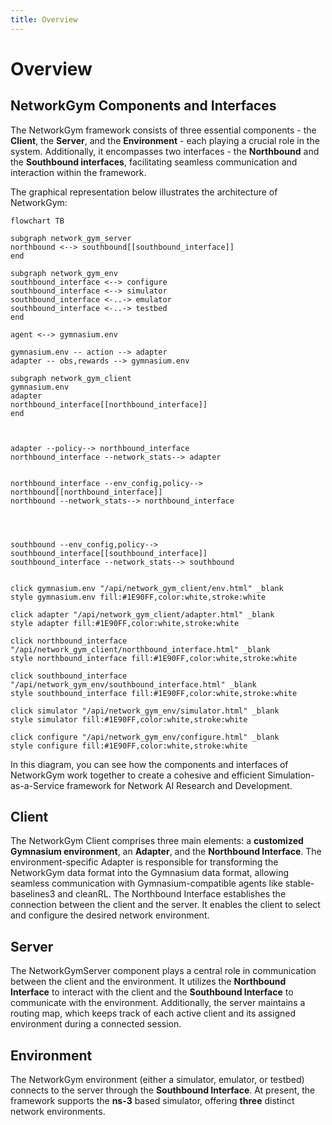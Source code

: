 ```yaml
---
title: Overview
---
```

# Overview

## NetworkGym Components and Interfaces

The NetworkGym framework consists of three essential components - the **Client**, the **Server**, and the **Environment** - each playing a crucial role in the system. Additionally, it encompasses two interfaces - the **Northbound** and the **Southbound interfaces**, facilitating seamless communication and interaction within the framework.

The graphical representation below illustrates the architecture of NetworkGym:


```{mermaid}
flowchart TB

subgraph network_gym_server
northbound <--> southbound[[southbound_interface]]
end

subgraph network_gym_env
southbound_interface <--> configure
southbound_interface <--> simulator
southbound_interface <-..-> emulator
southbound_interface <-..-> testbed
end

agent <--> gymnasium.env

gymnasium.env -- action --> adapter
adapter -- obs,rewards --> gymnasium.env

subgraph network_gym_client
gymnasium.env
adapter
northbound_interface[[northbound_interface]]
end



adapter --policy--> northbound_interface
northbound_interface --network_stats--> adapter


northbound_interface --env_config,policy--> northbound[[northbound_interface]]
northbound --network_stats--> northbound_interface




southbound --env_config,policy--> southbound_interface[[southbound_interface]]
southbound_interface --network_stats--> southbound


click gymnasium.env "/api/network_gym_client/env.html" _blank
style gymnasium.env fill:#1E90FF,color:white,stroke:white

click adapter "/api/network_gym_client/adapter.html" _blank
style adapter fill:#1E90FF,color:white,stroke:white

click northbound_interface "/api/network_gym_client/northbound_interface.html" _blank
style northbound_interface fill:#1E90FF,color:white,stroke:white

click southbound_interface "/api/network_gym_env/southbound_interface.html" _blank
style southbound_interface fill:#1E90FF,color:white,stroke:white

click simulator "/api/network_gym_env/simulator.html" _blank
style simulator fill:#1E90FF,color:white,stroke:white

click configure "/api/network_gym_env/configure.html" _blank
style configure fill:#1E90FF,color:white,stroke:white

```
In this diagram, you can see how the components and interfaces of NetworkGym work together to create a cohesive and efficient Simulation-as-a-Service framework for Network AI Research and Development.

## Client
The NetworkGym Client comprises three main elements: a **customized Gymnasium environment**, an **Adapter**, and the **Northbound Interface**. The environment-specific Adapter is responsible for transforming the NetworkGym data format into the Gymnasium data format, allowing seamless communication with Gymnasium-compatible agents like stable-baselines3 and cleanRL. The Northbound Interface establishes the connection between the client and the server. It enables the client to select and configure the desired network environment. 

## Server
The NetworkGymServer component plays a central role in communication between the client and the environment. It utilizes the **Northbound Interface** to interact with the client and the **Southbound Interface** to communicate with the environment. Additionally, the server maintains a routing map, which keeps track of each active client and its assigned environment during a connected session.

## Environment
The NetworkGym environment (either a simulator, emulator, or testbed) connects to the server through the **Southbound Interface**. At present, the framework supports the **ns-3** based simulator, offering **three** distinct network environments.